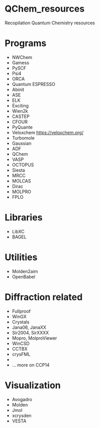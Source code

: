 # QChem_resources
Recopilation Quantum Chemistry resources


# Programs
- NWChem
- Gamess
- PySCF
- Psi4
- ORCA
- Quantum ESPRESSO
- Abinit
- ASE
- ELK
- Exciting
- Wien2k
- CASTEP
- CFOUR
- PyQuante
- Veloxchem https://veloxchem.org/
- Turbomole
- Gaussian
- ADF
- QChem
- VASP
- OCTOPUS
- Siesta
- MRCC
- MOLCAS
- Dirac
- MOLPRO
- FPLO


# Libraries
- LibXC
- BAGEL

# Utilities
- Molden2aim
- OpenBabel

# Diffraction related
- Fullproof
- WinGX
- Crystals
- Jana06, JanaXX
- Sir2004, SirXXXX
- Mopro, MolproViewer
- WinCSD
- CCTBX
- crysFML
- 
- ... more on CCP14

# Visualization
- Avogadro
- Molden
- Jmol
- xcrysden
- VESTA



